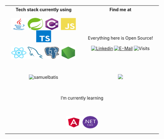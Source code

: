 


<table width="100%">
  <tr>
  <th>Tech stack currently using</th>
  <th>Find me at</th>
  </tr>
  <tr>
  <td width="50%">

 <p align = "center">
 <img align="center" height="40" width="50" src="https://raw.githubusercontent.com/devicons/devicon/master/icons/java/java-original.svg">
  <img align="center" height="40" width="50" src="https://raw.githubusercontent.com/devicons/devicon/master/icons/spring/spring-original.svg">
  <img align="center" height="40" width="50" src="https://raw.githubusercontent.com/devicons/devicon/master/icons/csharp/csharp-original.svg">
  <img align="center" height="40" width="50" src="https://raw.githubusercontent.com/devicons/devicon/master/icons/javascript/javascript-plain.svg">
  <img align="center" height="40" width="50" src="https://raw.githubusercontent.com/devicons/devicon/master/icons/typescript/typescript-plain.svg">
  
  
 </p>
  <p align = "center">
    <img align="center" height="40" width="50" src="https://raw.githubusercontent.com/devicons/devicon/master/icons/react/react-original.svg">
  <img align="center" height="40" width="50" src="https://raw.githubusercontent.com/devicons/devicon/master/icons/mysql/mysql-original.svg">
  <img align="center" height="40" width="50" src="https://raw.githubusercontent.com/devicons/devicon/master/icons/postgresql/postgresql-original.svg">
<img align="center" height="40" width="50" src="https://raw.githubusercontent.com/devicons/devicon/master/icons/nodejs/nodejs-original.svg"> 
  </p>
  </td>
  <td width="50%">

<br><p align="center">Everything here is Open Source!<br><br>
[![Linkedin](https://img.shields.io/badge/linked-in-369?style=flat-square&logo=linkedin&logoColor=white&color=blue)](https://www.linkedin.com/in/samuel-batistela/)
[![E-Mail](https://img.shields.io/badge/email-reveal-2a8?style=flat-square&logo=gmail&logoColor=white)](https://mailhide.io/e/6BeKyFTw)
![Visits](https://komarev.com/ghpvc/?username=samuelbatis)

</p>
  </td>
  <tr>
  <td width = "50%">
  <br>
  <p align = "center"><img src="https://github-readme-stats.vercel.app/api/top-langs/?username=samuelbatis&layout=compact&show_icons=true&theme=onedark&locale=en&count_private=true&langs_count=8" alt="samuelbatis" /></p>
  </td>
  <td width = "50%">
  <br>
  <p align = "center"><img height="150em" src="https://github-readme-stats.vercel.app/api?username=SamuelBatis&show_icons=true&theme=onedark&include_all_commits=true&count_private=true"/></p>
  </td>
  <tr>
  <td colspan = 2><br><p align = "center"> I’m currently learning </p></td>
  <tr>
  <td colspan=2 width ="50%">
  <br>
  <p align="center">
  <img align="center" height="40" width="50" src="https://raw.githubusercontent.com/devicons/devicon/master/icons/angular/angular-original.svg">
  <img align="center" height="40" width="50" src="https://raw.githubusercontent.com/devicons/devicon/master/icons/dotnetcore/dotnetcore-original.svg">
  </p>
  </table>

[//]: <> (The `&nbsp;` is to have Aphelion take up more space)
